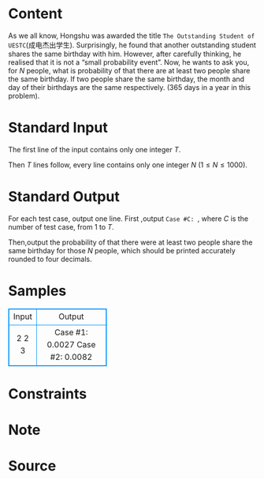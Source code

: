 
# Content

As we all know, Hongshu was awarded the title `The Outstanding Student of UESTC`(成电杰出学生). Surprisingly, he found that another outstanding student shares the same birthday with him. However, after carefully thinking, he realised that it is not a “small probability event”. Now, he wants to ask you, for $N$ people, what is probability of that there are at least two people share the same birthday. If two people share the same birthday, the month and day of their birthdays are the same respectively. ($365$ days in a year in this problem).

# Standard Input

The first line of the input contains only one integer $T$.

Then $T$ lines follow, every line contains only one integer $N$ ($1\leq N\leq 1000$).

# Standard Output

For each test case, output one line. First ,output `Case #C: `, where $C$ is the number of test case, from $1$ to $T$.

Then,output the probability of that there were at least two people share the same birthday for those $N$ people, which should be printed accurately rounded to four decimals.

# Samples

<style>
        table,table tr th, table tr td { border:1px solid #0094ff; }
        table { width: 200px; min-height: 25px; line-height: 25px; text-align: center; border-collapse: collapse;}   
    </style>
<table>
	<tr>
		<td>Input</td>
		<td>Output</td>
	</tr>
<tr><td>2
2
3</td><td>Case #1: 0.0027 
Case #2: 0.0082</td></tr></table>


# Constraints



# Note



# Source


